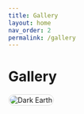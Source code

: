 ```yaml
---
title: Gallery
layout: home
nav_order: 2
permalink: /gallery
---
```


# Gallery

<img src="{{ site.baseurl }}/assets/topbar/2_gallery.jpg" alt="Dark Earth" style="display: inline-flex; border-radius: 15px; border: 1px solid #80808042; padding: 2px;" />

